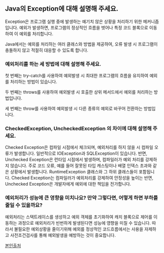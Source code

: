 ## Java의 Exception에 대해 설명해 주세요.

Exception은 프로그램 실행 중에 발생하는 예기치 않은 상황을 처리하기 위한 메커니즘입니다. 예외가 발생하면, 프로그램의 정상적인 흐름을 벗어나 특정 코드 블록으로 이동하여 이 예외를 처리합니다. 

Java에서는 예외를 처리하는 여러 클래스와 방법을 제공하여, 오류 발생 시 프로그램이 충돌하지 않고 적절히 대응할 수 있도록 합니다.

### 예외처리를 하는 세 방법에 대해 설명해 주세요.

첫 번째는 try-catch를 사용하여 예외발생 시 최대한 프로그램의 흐름을 유지하여 예외를 처리하는 방법이 있습니다. 

두 번째는 throws를 사용하여 예외발생 시 호출한 상위 메서드에서 예외를 처리하는 방법입니다.   

세 번째는 throw를 사용하여 예외발생 시 다른 종류의 예외로 바꾸어 전환하는 방법입니다.

### CheckedException, UncheckedException 의 차이에 대해 설명해 주세요.

Checked Exception은 컴파일 시점에서 체크되며, 예외처리를 하지 않을 시 컴파일 오류가 발생합니다. 일반적으로 IOException과 SQLException이 있습니다.
반면, Unchecked Exception은 런타임 시점에서 발생하며, 컴파일러가 예외 처리를 강제하지 않습니다. 주로 코드 오류, 예를 들어 잘못된 타입 캐스팅이나 배열 인덱스 초과와 같은 상황에서 발생합니다. RuntimeException 클래스와 그 하위 클래스들이 포함됩니다. Checked Exception는 컴파일러가 예외처리를 강제하여 안정성을 높이는 반면, Unchecked Exception은 개발자에게 예외에 대한 책임을 전가합니다.

### 예외처리가 성능에 큰 영향을 미치나요? 만약 그렇다면, 어떻게 하면 부하를 줄일 수 있을까요?

예외처리는 스택트레이스를 생성하고 예외 객체를 초기화하여 캐치 블록으로 제어를 이동하는 과정으로 예외처리가 빈번하게 발생된다면 성능에 영향을 미칠 수 있습니다. 따라서 불필요한 예외상황을 줄이기위해 예외를 정상적인 코드흐름에서는 사용을 자제하고 사전조건검사를 통해 예외발생을 예방하는 것이 중요합니다.

[본인출처](https://velog.io/@sin_0/Java-%EC%98%88%EC%99%B8%EC%B2%98%EB%A6%AC)
